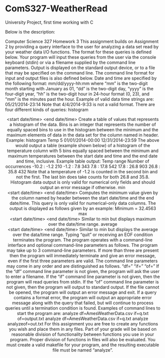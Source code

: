 # ComS327-WeatherRead
University Project, first time working with C

Below is the description: 

Computer Science 327
Homework 3
This assignment builds on Assignment 2 by providing a query interface to the user for analyzing
a data set read by your weather data I/O functions. The format for these queries is defined
below. Your program will input these queries from the user via the console keyboard (stdin) or
via a filename supplied by the command line parameters. Output is displayed on the standard
output device, or to a file that may be specified on the command line. The command line format
for input and output files is also defined below.
Date and time are specified by the following format:
mm/dd/yyyy-hh:mm
where “mm” is the two-digit month starting with January as 01, “dd” is the two-digit day, “yyyy”
is the four-digit year, “hh” is the two-digit hour in 24-hour format (0, 23), and “mm” is the
minutes past the hour. Example of valid data time strings are:
05/21/2014-23:14
Note that 4/4/2014-9:33 is not a valid format.
There are four different kinds of queries:
histogram <header> <bins> <start date/time> <end date/time>
Create a table of values that represents a histogram of the data. Bins is an integer that represents
the number of equally spaced bins to use in the histogram between the minimum and the
maximum elements of data in the data set for the column named in header. Example:
histogram Temp 5 01/01/2014-00:00 12/31/2014-23:59
The above would output a table (example shown below) of a histogram of the temperature
column with 5 bins equally spaced between the minimum and maximum temperatures between
the start date and time and the end date and time, inclusive.
Example table output:
Temp range
 Number of occurrences
-10.2 : -1.2
 210
-1.2 : 7.8
 343
7.8 : 17.8
 542
17.8 : 26.8
 903
26.8 : 35.8
 432
Note that a temperature of -1.2 is counted in the second bin and not the first. The last bin does
take counts for both 26.8 and 35.8. Histogram data output is only valid for numerical only fields
and should output an error message if otherwise.
min <header> <start date/time> <end date/time>
Computes the minimum value given by the column named by header between the start date/time
and the end date/time. This query is only valid for numerical-only data columns. The output is
displayed as follows given by an example:
Minimum = 32.4563
max <header> <start date/time> <end date/time>
Similar to min but displays maximum over the date/time range.
average <header> <start date/time> <end date/time>
Similar to min but displays the average over the data/time range.
Typing “quit” or receiving an EOF condition terminates the program.
The program operates with a command-line interface and optional command-line parameters as
follows.
The program may take up to 3 command-line parameters. If more than three are present then the
program will immediately terminate and give an error message, even if the first three parameters
are valid. The command line parameters may come in any order and are distinguished as
follows.
“df=<datafile>”
“if=<Query input file>”
“of=<Output file>”
If the “df” command line parameter is not given, the program will ask the user to enter a
filename. If the “if” command line parameter is not given, then the program will read queries
from stdin. If the “of” command line parameter is not given, then the program will output to
standard output. If the file cannot be opened, the program will output an error message and exit.
If a query contains a format error, the program will output an appropriate error message along
with the query that failed, but will continue to process queries until a termination condition is
found. Examples of command lines to start the program are:
analyze df=AmesWeatherData.csv if=q.txt of=output.txt
analyze df=AmesWeatherData.csv if=q.txt
analyze
analyzeof=out.txt
For this assignment you are free to create any functions you wish and place them in any files.
Part of your grade will be based on reasonable division of functionality between functions you
use in your program. Proper division of functions in files will also be evaluated. You must
create a valid makefile for your program, and the resulting executable file must be named
“analyze”.
